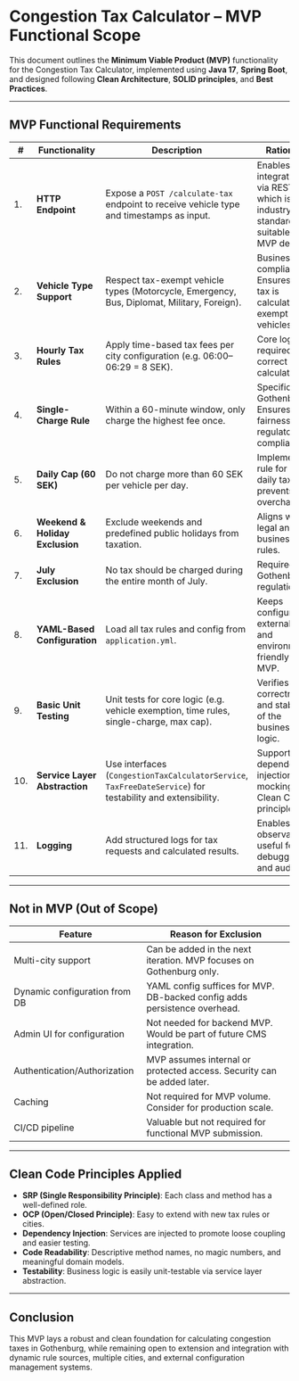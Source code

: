 # Congestion Tax Calculator – MVP Functional Scope

This document outlines the **Minimum Viable Product (MVP)** functionality for the Congestion Tax Calculator, implemented
using **Java 17**, **Spring Boot**, and designed following **Clean Architecture**, **SOLID principles**, and **Best
Practices**.

---

## MVP Functional Requirements

| #   | Functionality                   | Description                                                                                                | Rationale                                                                               |
|-----|---------------------------------|------------------------------------------------------------------------------------------------------------|-----------------------------------------------------------------------------------------|
| 1.  | **HTTP Endpoint**               | Expose a `POST /calculate-tax` endpoint to receive vehicle type and timestamps as input.                   | Enables integration via REST, which is industry standard and suitable for MVP delivery. |
| 2.  | **Vehicle Type Support**        | Respect tax-exempt vehicle types (Motorcycle, Emergency, Bus, Diplomat, Military, Foreign).                | Business rule compliance. Ensures no tax is calculated for exempt vehicles.             |
| 3.  | **Hourly Tax Rules**            | Apply time-based tax fees per city configuration (e.g. 06:00–06:29 = 8 SEK).                               | Core logic required for correct fee calculation.                                        |
| 4.  | **Single-Charge Rule**          | Within a 60-minute window, only charge the highest fee once.                                               | Specific to Gothenburg. Ensures fairness and regulatory compliance.                     |
| 5.  | **Daily Cap (60 SEK)**          | Do not charge more than 60 SEK per vehicle per day.                                                        | Implements rule for max daily tax and prevents overcharging.                            |
| 6.  | **Weekend & Holiday Exclusion** | Exclude weekends and predefined public holidays from taxation.                                             | Aligns with legal and business rules.                                                   |
| 7.  | **July Exclusion**              | No tax should be charged during the entire month of July.                                                  | Required by Gothenburg regulations.                                                     |
| 8.  | **YAML-Based Configuration**    | Load all tax rules and config from `application.yml`.                                                      | Keeps configuration externalized and environment-friendly for MVP.                      |
| 9.  | **Basic Unit Testing**          | Unit tests for core logic (e.g. vehicle exemption, time rules, single-charge, max cap).                    | Verifies correctness and stability of the business logic.                               |
| 10. | **Service Layer Abstraction**   | Use interfaces (`CongestionTaxCalculatorService`, `TaxFreeDateService`) for testability and extensibility. | Supports dependency injection, mocking, and Clean Code principles.                      |
| 11. | **Logging**                     | Add structured logs for tax requests and calculated results.                                               | Enables observability, useful for debugging and audits.                                 |

---

## Not in MVP (Out of Scope)

| Feature                       | Reason for Exclusion                                                      |
|-------------------------------|---------------------------------------------------------------------------|
| Multi-city support            | Can be added in the next iteration. MVP focuses on Gothenburg only.       |
| Dynamic configuration from DB | YAML config suffices for MVP. DB-backed config adds persistence overhead. |
| Admin UI for configuration    | Not needed for backend MVP. Would be part of future CMS integration.      |
| Authentication/Authorization  | MVP assumes internal or protected access. Security can be added later.    |
| Caching                       | Not required for MVP volume. Consider for production scale.               |
| CI/CD pipeline                | Valuable but not required for functional MVP submission.                  |

---

## Clean Code Principles Applied

- **SRP (Single Responsibility Principle)**: Each class and method has a well-defined role.
- **OCP (Open/Closed Principle)**: Easy to extend with new tax rules or cities.
- **Dependency Injection**: Services are injected to promote loose coupling and easier testing.
- **Code Readability**: Descriptive method names, no magic numbers, and meaningful domain models.
- **Testability**: Business logic is easily unit-testable via service layer abstraction.

---

## Conclusion

This MVP lays a robust and clean foundation for calculating congestion taxes in Gothenburg, while remaining open to
extension and integration with dynamic rule sources, multiple cities, and external configuration management systems.

